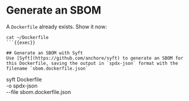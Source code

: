 # Generate an SBOM

A `Dockerfile` already exists. Show it now:

```
cat ~/Dockerfile
```{{exec}}

## Generate an SBOM with Syft
Use [Syft](https://github.com/anchore/syft) to generate an SBOM for this Dockerfile, saving the output in `spdx-json` format with the filename `sbom.dockerfile.json`

```
syft Dockerfile \
-o spdx-json \
--file sbom.dockerfile.json
```{{exec}}